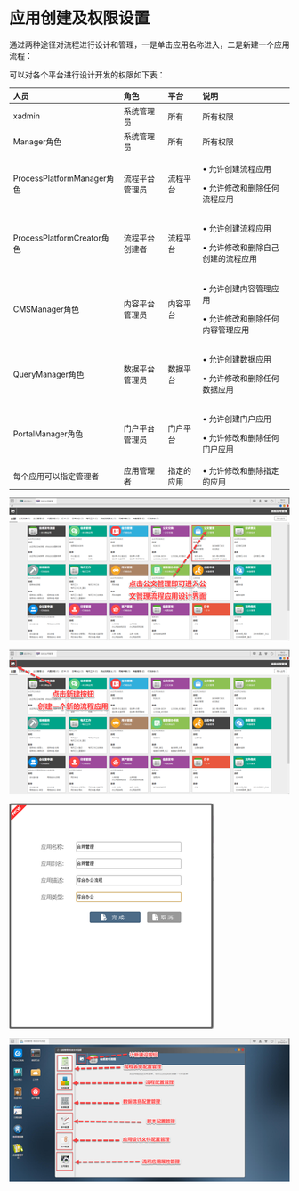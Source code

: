 # 应用创建及权限设置

通过两种途径对流程进行设计和管理，一是单击应用名称进入，二是新建一个应用流程：

可以对各个平台进行设计开发的权限如下表：

<table>
  <thead>
    <tr>
      <th style="text-align:left"><b>&#x4EBA;&#x5458;</b>
      </th>
      <th style="text-align:left"><b>&#x89D2;&#x8272;</b>
      </th>
      <th style="text-align:left"><b>&#x5E73;&#x53F0;</b>
      </th>
      <th style="text-align:left"><b>&#x8BF4;&#x660E;</b>
      </th>
    </tr>
  </thead>
  <tbody>
    <tr>
      <td style="text-align:left">xadmin</td>
      <td style="text-align:left">&#x7CFB;&#x7EDF;&#x7BA1;&#x7406;&#x5458;</td>
      <td style="text-align:left">&#x6240;&#x6709;</td>
      <td style="text-align:left">&#x6240;&#x6709;&#x6743;&#x9650;</td>
    </tr>
    <tr>
      <td style="text-align:left">Manager&#x89D2;&#x8272;</td>
      <td style="text-align:left">&#x7CFB;&#x7EDF;&#x7BA1;&#x7406;&#x5458;</td>
      <td style="text-align:left">&#x6240;&#x6709;</td>
      <td style="text-align:left">&#x6240;&#x6709;&#x6743;&#x9650;</td>
    </tr>
    <tr>
      <td style="text-align:left">ProcessPlatformManager&#x89D2;&#x8272;</td>
      <td style="text-align:left">&#x6D41;&#x7A0B;&#x5E73;&#x53F0;&#x7BA1;&#x7406;&#x5458;</td>
      <td style="text-align:left">&#x6D41;&#x7A0B;&#x5E73;&#x53F0;</td>
      <td style="text-align:left">
        <p>&#x2022; &#x5141;&#x8BB8;&#x521B;&#x5EFA;&#x6D41;&#x7A0B;&#x5E94;&#x7528;</p>
        <p>&#x2022; &#x5141;&#x8BB8;&#x4FEE;&#x6539;&#x548C;&#x5220;&#x9664;&#x4EFB;&#x4F55;&#x6D41;&#x7A0B;&#x5E94;&#x7528;</p>
      </td>
    </tr>
    <tr>
      <td style="text-align:left">ProcessPlatformCreator&#x89D2;&#x8272;</td>
      <td style="text-align:left">&#x6D41;&#x7A0B;&#x5E73;&#x53F0;&#x521B;&#x5EFA;&#x8005;</td>
      <td style="text-align:left">&#x6D41;&#x7A0B;&#x5E73;&#x53F0;</td>
      <td style="text-align:left">
        <p>&#x2022; &#x5141;&#x8BB8;&#x521B;&#x5EFA;&#x6D41;&#x7A0B;&#x5E94;&#x7528;</p>
        <p>&#x2022; &#x5141;&#x8BB8;&#x4FEE;&#x6539;&#x548C;&#x5220;&#x9664;&#x81EA;&#x5DF1;&#x521B;&#x5EFA;&#x7684;&#x6D41;&#x7A0B;&#x5E94;&#x7528;</p>
      </td>
    </tr>
    <tr>
      <td style="text-align:left">CMSManager&#x89D2;&#x8272;</td>
      <td style="text-align:left">&#x5185;&#x5BB9;&#x5E73;&#x53F0;&#x7BA1;&#x7406;&#x5458;</td>
      <td style="text-align:left">&#x5185;&#x5BB9;&#x5E73;&#x53F0;</td>
      <td style="text-align:left">
        <p>&#x2022; &#x5141;&#x8BB8;&#x521B;&#x5EFA;&#x5185;&#x5BB9;&#x7BA1;&#x7406;&#x5E94;&#x7528;</p>
        <p>&#x2022; &#x5141;&#x8BB8;&#x4FEE;&#x6539;&#x548C;&#x5220;&#x9664;&#x4EFB;&#x4F55;&#x5185;&#x5BB9;&#x7BA1;&#x7406;&#x5E94;&#x7528;</p>
      </td>
    </tr>
    <tr>
      <td style="text-align:left">QueryManager&#x89D2;&#x8272;</td>
      <td style="text-align:left">&#x6570;&#x636E;&#x5E73;&#x53F0;&#x7BA1;&#x7406;&#x5458;</td>
      <td style="text-align:left">&#x6570;&#x636E;&#x5E73;&#x53F0;</td>
      <td style="text-align:left">
        <p>&#x2022; &#x5141;&#x8BB8;&#x521B;&#x5EFA;&#x6570;&#x636E;&#x5E94;&#x7528;</p>
        <p>&#x2022; &#x5141;&#x8BB8;&#x4FEE;&#x6539;&#x548C;&#x5220;&#x9664;&#x4EFB;&#x4F55;&#x6570;&#x636E;&#x5E94;&#x7528;</p>
      </td>
    </tr>
    <tr>
      <td style="text-align:left">PortalManager&#x89D2;&#x8272;</td>
      <td style="text-align:left">&#x95E8;&#x6237;&#x5E73;&#x53F0;&#x7BA1;&#x7406;&#x5458;</td>
      <td style="text-align:left">&#x95E8;&#x6237;&#x5E73;&#x53F0;</td>
      <td style="text-align:left">
        <p>&#x2022; &#x5141;&#x8BB8;&#x521B;&#x5EFA;&#x95E8;&#x6237;&#x5E94;&#x7528;</p>
        <p>&#x2022; &#x5141;&#x8BB8;&#x4FEE;&#x6539;&#x548C;&#x5220;&#x9664;&#x4EFB;&#x4F55;&#x95E8;&#x6237;&#x5E94;&#x7528;</p>
      </td>
    </tr>
    <tr>
      <td style="text-align:left">&#x6BCF;&#x4E2A;&#x5E94;&#x7528;&#x53EF;&#x4EE5;&#x6307;&#x5B9A;&#x7BA1;&#x7406;&#x8005;</td>
      <td
      style="text-align:left">&#x5E94;&#x7528;&#x7BA1;&#x7406;&#x8005;</td>
        <td style="text-align:left">&#x6307;&#x5B9A;&#x7684;&#x5E94;&#x7528;</td>
        <td style="text-align:left">&#x2022; &#x5141;&#x8BB8;&#x4FEE;&#x6539;&#x548C;&#x5220;&#x9664;&#x6307;&#x5B9A;&#x7684;&#x5E94;&#x7528;</td>
    </tr>
  </tbody>
</table>

![](../.gitbook/assets/image%20%2881%29.png)

![](../.gitbook/assets/image%20%28160%29.png)

![](../.gitbook/assets/image%20%2876%29.png)

![](../.gitbook/assets/image%20%28158%29.png)

